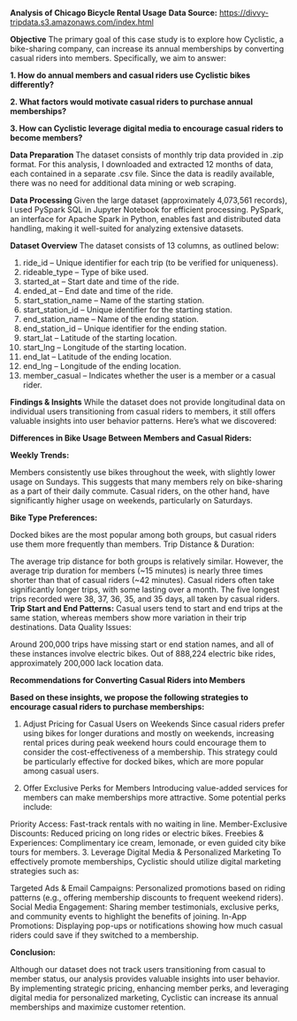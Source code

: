 **Analysis of Chicago Bicycle Rental Usage**
**Data Source:** https://divvy-tripdata.s3.amazonaws.com/index.html

**Objective**
The primary goal of this case study is to explore how Cyclistic, a bike-sharing company, can increase its annual memberships by converting casual riders into members. Specifically, we aim to answer:

**1. How do annual members and casual riders use Cyclistic bikes differently?**

**2. What factors would motivate casual riders to purchase annual memberships?**

**3. How can Cyclistic leverage digital media to encourage casual riders to become members?**

**Data Preparation**
The dataset consists of monthly trip data provided in .zip format. For this analysis, I downloaded and extracted 12 months of data, each contained in a separate .csv file. Since the data is readily available, there was no need for additional data mining or web scraping.

**Data Processing**
Given the large dataset (approximately 4,073,561 records), I used PySpark SQL in Jupyter Notebook for efficient processing. PySpark, an interface for Apache Spark in Python, enables fast and distributed data handling, making it well-suited for analyzing extensive datasets.

**Dataset Overview**
The dataset consists of 13 columns, as outlined below:

1. ride_id – Unique identifier for each trip (to be verified for uniqueness).
2. rideable_type – Type of bike used.
3. started_at – Start date and time of the ride.
4. ended_at – End date and time of the ride.
5. start_station_name – Name of the starting station.
6. start_station_id – Unique identifier for the starting station.
7. end_station_name – Name of the ending station.
8. end_station_id – Unique identifier for the ending station.
9. start_lat – Latitude of the starting location.
10. start_lng – Longitude of the starting location.
11. end_lat – Latitude of the ending location.
12. end_lng – Longitude of the ending location.
13. member_casual – Indicates whether the user is a member or a casual rider.

**Findings & Insights**
While the dataset does not provide longitudinal data on individual users transitioning from casual riders to members, it still offers valuable insights into user behavior patterns. Here’s what we discovered:

**Differences in Bike Usage Between Members and Casual Riders:**

**Weekly Trends:**

Members consistently use bikes throughout the week, with slightly lower usage on Sundays. This suggests that many members rely on bike-sharing as a part of their daily commute.
Casual riders, on the other hand, have significantly higher usage on weekends, particularly on Saturdays.

**Bike Type Preferences:**

Docked bikes are the most popular among both groups, but casual riders use them more frequently than members.
Trip Distance & Duration:

The average trip distance for both groups is relatively similar.
However, the average trip duration for members (~15 minutes) is nearly three times shorter than that of casual riders (~42 minutes).
Casual riders often take significantly longer trips, with some lasting over a month. The five longest trips recorded were 38, 37, 36, 35, and 35 days, all taken by casual riders.
**Trip Start and End Patterns:**
Casual users tend to start and end trips at the same station, whereas members show more variation in their trip destinations.
Data Quality Issues:

Around 200,000 trips have missing start or end station names, and all of these instances involve electric bikes. Out of 888,224 electric bike rides, approximately 200,000 lack location data.

**Recommendations for Converting Casual Riders into Members**

**Based on these insights, we propose the following strategies to encourage casual riders to purchase memberships:**
1. Adjust Pricing for Casual Users on Weekends
Since casual riders prefer using bikes for longer durations and mostly on weekends, increasing rental prices during peak weekend hours could encourage them to consider the cost-effectiveness of a membership. This strategy could be particularly effective for docked bikes, which are more popular among casual users.

2. Offer Exclusive Perks for Members
Introducing value-added services for members can make memberships more attractive. Some potential perks include:

Priority Access: Fast-track rentals with no waiting in line.
Member-Exclusive Discounts: Reduced pricing on long rides or electric bikes.
Freebies & Experiences: Complimentary ice cream, lemonade, or even guided city bike tours for members.
3. Leverage Digital Media & Personalized Marketing
To effectively promote memberships, Cyclistic should utilize digital marketing strategies such as:

Targeted Ads & Email Campaigns: Personalized promotions based on riding patterns (e.g., offering membership discounts to frequent weekend riders).
Social Media Engagement: Sharing member testimonials, exclusive perks, and community events to highlight the benefits of joining.
In-App Promotions: Displaying pop-ups or notifications showing how much casual riders could save if they switched to a membership.


**Conclusion:**

Although our dataset does not track users transitioning from casual to member status, our analysis provides valuable insights into user behavior. By implementing strategic pricing, enhancing member perks, and leveraging digital media for personalized marketing, Cyclistic can increase its annual memberships and maximize customer retention.
